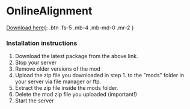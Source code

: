 # OnlineAlignment

[Download here](https://github.com/LiF-x/OnlineAlignment/releases/latest){: .btn .fs-5 .mb-4 .mb-md-0 .mr-2 }

### Installation instructions

1. Download the latest package from the above link.
2. Stop your server
3. Remove older versions of the mod
4. Upload the zip file you downloaded in step 1. to the "mods" folder in your server via file manager or ftp.
5. Extract the zip file inside the mods folder.
6. Delete the mod zip file you uploaded (important!)
7. Start the server
